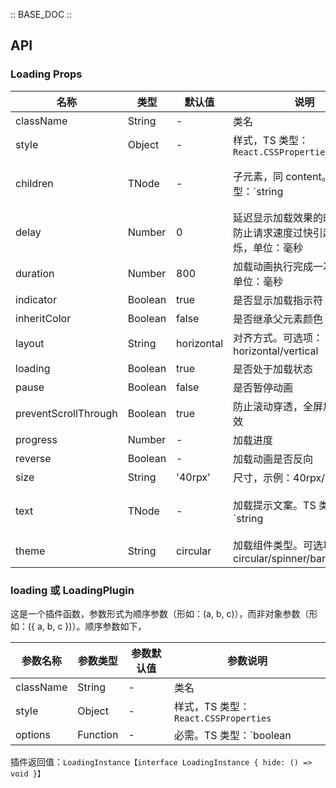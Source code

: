 :: BASE_DOC ::

## API

### Loading Props

名称 | 类型 | 默认值 | 说明 | 必传
-- | -- | -- | -- | --
className | String | - | 类名 | N
style | Object | - | 样式，TS 类型：`React.CSSProperties` | N
children | TNode | - | 子元素，同 content。TS 类型：`string | TNode`。[通用类型定义](https://github.com/Tencent/tdesign-mobile-react/blob/develop/src/common.ts) | N
delay | Number | 0 | 延迟显示加载效果的时间，用于防止请求速度过快引起的加载闪烁，单位：毫秒 | N
duration | Number | 800 | 加载动画执行完成一次的时间，单位：毫秒 | N
indicator | Boolean | true | 是否显示加载指示符 | N
inheritColor | Boolean | false | 是否继承父元素颜色 | N
layout | String | horizontal | 对齐方式。可选项：horizontal/vertical | N
loading | Boolean | true | 是否处于加载状态 | N
pause | Boolean | false | 是否暂停动画 | N
preventScrollThrough | Boolean | true | 防止滚动穿透，全屏加载模式有效 | N
progress | Number | - | 加载进度 | N
reverse | Boolean | - | 加载动画是否反向 | N
size | String | '40rpx' | 尺寸，示例：40rpx/20px | N
text | TNode | - | 加载提示文案。TS 类型：`string | TNode`。[通用类型定义](https://github.com/Tencent/tdesign-mobile-react/blob/develop/src/common.ts) | N
theme | String | circular | 加载组件类型。可选项：circular/spinner/bar/error/dots | N

### loading 或 LoadingPlugin

这是一个插件函数，参数形式为顺序参数（形如：(a, b, c)），而非对象参数（形如：({ a, b, c })）。顺序参数如下，

参数名称 | 参数类型 | 参数默认值 | 参数说明
-- | -- | -- | --
className | String | - | 类名 | N
style | Object | - | 样式，TS 类型：`React.CSSProperties` | N
options | Function | - | 必需。TS 类型：`boolean | TdLoadingProps`

插件返回值：`LoadingInstance【interface LoadingInstance { hide: () => void }】`
